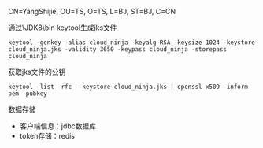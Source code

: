 



CN=YangShijie, OU=TS, O=TS, L=BJ, ST=BJ, C=CN

通过\JDK8\bin keytool生成jks文件
```shell
keytool -genkey -alias cloud_ninja -keyalg RSA -keysize 1024 -keystore cloud_ninja.jks -validity 3650 -keypass cloud_ninja -storepass cloud_ninja
```

获取jks文件的公钥
```shell
keytool -list -rfc --keystore cloud_ninja.jks | openssl x509 -inform pem -pubkey
```


数据存储
- 客户端信息：jdbc数据库
- token存储：redis